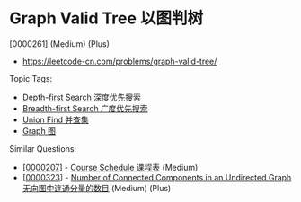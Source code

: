 # Graph Valid Tree 以图判树

[0000261] (Medium) (Plus)

- https://leetcode-cn.com/problems/graph-valid-tree/

Topic Tags:

- [Depth-first Search 深度优先搜索](https://leetcode-cn.com/tag/depth-first-search/)
- [Breadth-first Search 广度优先搜索](https://leetcode-cn.com/tag/breadth-first-search/)
- [Union Find 并查集](https://leetcode-cn.com/tag/union-find/)
- [Graph 图](https://leetcode-cn.com/tag/graph/)

Similar Questions:

- [[0000207](https://leetcode-cn.com/problems/course-schedule/)] - [Course Schedule 课程表](./0000207.course-schedule.md) (Medium)
- [[0000323](https://leetcode-cn.com/problems/number-of-connected-components-in-an-undirected-graph/)] - [Number of Connected Components in an Undirected Graph 无向图中连通分量的数目](./0000323.number-of-connected-components-in-an-undirected-graph.md) (Medium) (Plus)
